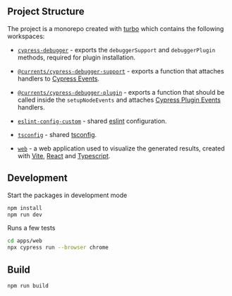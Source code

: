 ## Project Structure

The project is a monorepo created with [turbo](https://turbo.build/repo) which contains the following workspaces:

- [`cypress-debugger`](./packages/cypress-debugger) - exports the `debuggerSupport` and `debuggerPlugin` methods, required for plugin installation.

- [`@currents/cypress-debugger-support`](./packages/support) - exports a function that attaches handlers to [Cypress Events](https://docs.cypress.io/api/cypress-api/catalog-of-events).

- [`@currents/cypress-debugger-plugin`](./packages/plugin) - exports a function that should be called inside the `setupNodeEvents` and attaches [Cypress Plugin Events](https://docs.cypress.io/api/plugins/writing-a-plugin) handlers. 

- [`eslint-config-custom`](./packages/eslint-config-custom) - shared [eslint](https://eslint.org/) configuration.

- [`tsconfig`](./packages/tsconfig) - shared [tsconfig](https://www.typescriptlang.org/docs/handbook/tsconfig-json.html).

- [`web`](./apps/web) - a web application used to visualize the generated results, created with [Vite](https://vitejs.dev/), [React](https://react.dev/) and [Typescript](https://www.typescriptlang.org/).

## Development

Start the packages in development mode

```sh
npm install
npm run dev
```

Runs a few tests

```sh
cd apps/web
npx cypress run --browser chrome
```

## Build
```sh
npm run build
```